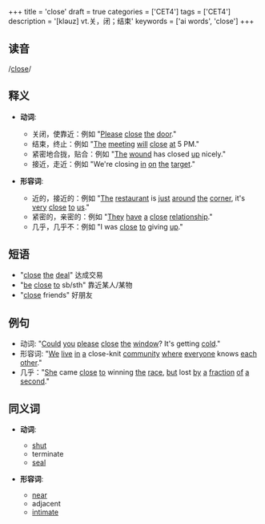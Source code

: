 +++
title = 'close'
draft = true
categories = ['CET4']
tags = ['CET4']
description = '[kləuz] vt.关，闭；结束'
keywords = ['ai words', 'close']
+++

## 读音
/[close](/zh/post/close/)/

## 释义
- **动词**:
  - 关闭，使靠近：例如 "[Please](/zh/post/please/) [close](/zh/post/close/) [the](/zh/post/the/) [door](/zh/post/door/)." 
  - 结束，终止：例如 "[The](/zh/post/the/) [meeting](/zh/post/meeting/) [will](/zh/post/will/) [close](/zh/post/close/) [at](/zh/post/at/) 5 PM."
  - 紧密地合拢，贴合：例如 "[The](/zh/post/the/) [wound](/zh/post/wound/) has closed [up](/zh/post/up/) nicely."
  - 接近，走近：例如 "We're closing [in](/zh/post/in/) [on](/zh/post/on/) [the](/zh/post/the/) [target](/zh/post/target/)."

- **形容词**:
  - 近的，接近的：例如 "[The](/zh/post/the/) [restaurant](/zh/post/restaurant/) is [just](/zh/post/just/) [around](/zh/post/around/) [the](/zh/post/the/) [corner](/zh/post/corner/), it's [very](/zh/post/very/) [close](/zh/post/close/) [to](/zh/post/to/) [us](/zh/post/us/)."
  - 紧密的，亲密的：例如 "[They](/zh/post/they/) [have](/zh/post/have/) [a](/zh/post/a/) [close](/zh/post/close/) [relationship](/zh/post/relationship/)."
  - 几乎，几乎不：例如 "I was [close](/zh/post/close/) [to](/zh/post/to/) giving [up](/zh/post/up/)."

## 短语
- "[close](/zh/post/close/) [the](/zh/post/the/) [deal](/zh/post/deal/)" 达成交易
- "[be](/zh/post/be/) [close](/zh/post/close/) [to](/zh/post/to/) sb/sth" 靠近某人/某物
- "[close](/zh/post/close/) friends" 好朋友

## 例句
- 动词: "[Could](/zh/post/could/) [you](/zh/post/you/) [please](/zh/post/please/) [close](/zh/post/close/) [the](/zh/post/the/) [window](/zh/post/window/)? It's getting [cold](/zh/post/cold/)."
- 形容词: "[We](/zh/post/we/) [live](/zh/post/live/) [in](/zh/post/in/) [a](/zh/post/a/) close-knit [community](/zh/post/community/) [where](/zh/post/where/) [everyone](/zh/post/everyone/) knows [each](/zh/post/each/) [other](/zh/post/other/)."
- 几乎："[She](/zh/post/she/) came [close](/zh/post/close/) [to](/zh/post/to/) winning [the](/zh/post/the/) [race](/zh/post/race/), [but](/zh/post/but/) lost [by](/zh/post/by/) [a](/zh/post/a/) [fraction](/zh/post/fraction/) [of](/zh/post/of/) [a](/zh/post/a/) [second](/zh/post/second/)."

## 同义词
- **动词**:
  - [shut](/zh/post/shut/)
  - terminate
  - [seal](/zh/post/seal/)

- **形容词**:
  - [near](/zh/post/near/)
  - adjacent
  - [intimate](/zh/post/intimate/)
